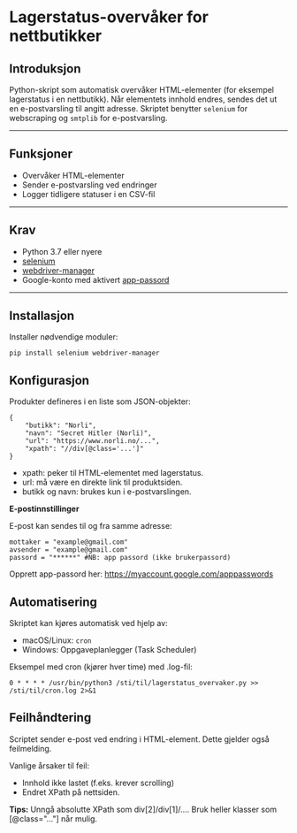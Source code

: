 # Lagerstatus-overvåker for nettbutikker

## Introduksjon

Python-skript som automatisk overvåker HTML-elementer (for eksempel lagerstatus i en nettbutikk). Når elementets innhold endres, sendes det ut en e-postvarsling til angitt adresse. Skriptet benytter `selenium` for webscraping og `smtplib` for e-postvarsling.

---

## Funksjoner

-  Overvåker HTML-elementer
-  Sender e-postvarsling ved endringer
-  Logger tidligere statuser i en CSV-fil

---

##  Krav

- Python 3.7 eller nyere
- [selenium](https://pypi.org/project/selenium/)
- [webdriver-manager](https://pypi.org/project/webdriver-manager/)
- Google-konto med aktivert [app-passord](https://myaccount.google.com/apppasswords)

---

##  Installasjon

Installer nødvendige moduler:

    pip install selenium webdriver-manager

##  Konfigurasjon

Produkter defineres i en liste som JSON-objekter:

    {
        "butikk": "Norli",
        "navn": "Secret Hitler (Norli)",
        "url": "https://www.norli.no/...",
        "xpath": "//div[@class='...']"
    }
    
- xpath: peker til HTML-elementet med lagerstatus.
- url: må være en direkte link til produktsiden.
- butikk og navn: brukes kun i e-postvarslingen.

**E-postinnstillinger**

E-post kan sendes til og fra samme adresse:

    mottaker = "example@gmail.com"
    avsender = "example@gmail.com"
    passord = "******" #NB: app passord (ikke brukerpassord)
 Opprett app-passord her: https://myaccount.google.com/apppasswords

##  Automatisering
Skriptet kan kjøres automatisk ved hjelp av:

- macOS/Linux: `cron`
- Windows: Oppgaveplanlegger (Task Scheduler)

Eksempel med cron (kjører hver time) med .log-fil:

    0 * * * * /usr/bin/python3 /sti/til/lagerstatus_overvaker.py >> /sti/til/cron.log 2>&1

##  Feilhåndtering 
Scriptet sender e-post ved endring i HTML-element. Dette gjelder også feilmelding.

Vanlige årsaker til feil:
- Innhold ikke lastet (f.eks. krever scrolling)
- Endret XPath på nettsiden.
  
**Tips:** Unngå absolutte XPath som div[2]/div[1]/.... Bruk heller klasser som [@class="..."] når mulig.
